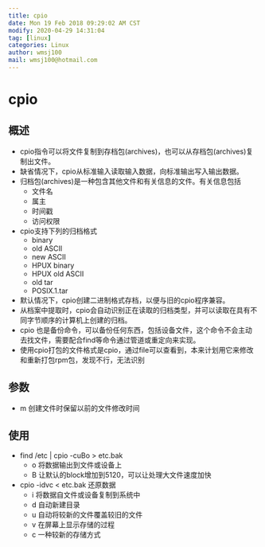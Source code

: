 ```yaml
---
title: cpio
date: Mon 19 Feb 2018 09:29:02 AM CST
modify: 2020-04-29 14:31:04 
tag: [linux]
categories: Linux
author: wmsj100
mail: wmsj100@hotmail.com
---
```


# cpio

## 概述

- cpio指令可以将文件复制到存档包(archives)，也可以从存档包(archives)复制出文件。
- 缺省情况下，cpio从标准输入读取输入数据，向标准输出写入输出数据。
- 归档包(archives)是一种包含其他文件和有关信息的文件。有关信息包括
	- 文件名
	- 属主
	- 时间戳
	- 访问权限
- cpio支持下列的归档格式
	- binary
	- old ASCII
	- new ASCII
	- HPUX binary
	- HPUX old ASCII
	- old tar
	- POSIX.1.tar
- 默认情况下，cpio创建二进制格式存档，以便与旧的cpio程序兼容。
- 从档案中提取时，cpio会自动识别正在读取的归档类型，并可以读取在具有不同字节顺序的计算机上创建的归档。
- cpio 也是备份命令，可以备份任何东西，包括设备文件，这个命令不会主动去找文件，需要配合find等命令通过管道或重定向来实现。
- 使用cpio打包的文件格式是cpio，通过file可以查看到，本来计划用它来修改和重新打包rpm包，发现不行，无法识别

## 参数

- m 创建文件时保留以前的文件修改时间

## 使用

- find /etc | cpio -cuBo > etc.bak
    - o 将数据输出到文件或设备上
    - B 让默认的block增加到5120，可以让处理大文件速度加快
- cpio -idvc < etc.bak 还原数据
    - i 将数据自文件或设备复制到系统中
    - d 自动新建目录
    - u 自动将较新的文件覆盖较旧的文件
    - v 在屏幕上显示存储的过程
    - c 一种较新的存储方式
